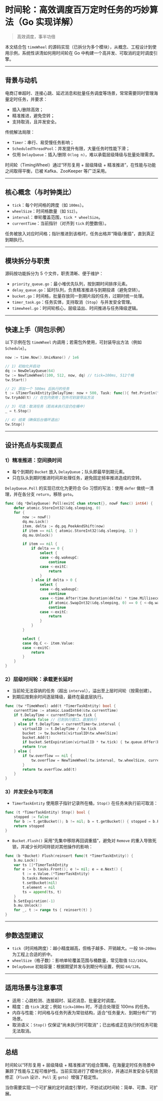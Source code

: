 # 时间轮：高效调度百万定时任务的巧妙算法（Go 实现详解）

> 高效调度，事半功倍

本文结合包 `timeWheel` 的源码实现（已拆分为多个模块），从概念、工程设计到使用示例，系统性讲清如何用时间轮在 Go 中构建一个高并发、可取消的定时调度引擎。

---

## 背景与动机

电商订单超时、连接心跳、延迟消息和批量任务调度等场景，常常需要同时管理海量定时任务，并要求：
- 插入/删除高效；
- 精准推进，避免空转；
- 支持取消，且并发安全。

传统解法局限：
- `Timer`：串行、易受慢任务影响；
- `ScheduledThreadPool`：并发提升有限，大量任务时性能下滑；
- 仅用 `DelayQueue`：插入/删除 `O(log n)`，难以承载层级降级与批量处理需求。

时间轮（TimingWheel）通过“环形复用 + 层级降级 + 精准推进”，在性能与功能之间取得平衡，已被 Kafka、ZooKeeper 等广泛采用。

---

## 核心概念（与时钟类比）

- `tick`：每个时间格的跨度（如 `100ms`）。
- `wheelSize`：时间格数量（如 `512`）。
- `interval`：单轮覆盖范围，`tick * wheelSize`。
- `currentTime`：当前指针（对齐到 `tick` 的整数倍）。

任务被放入对应时间格；指针推进到该格时，任务出格并“降级/重插”，直到真正到期执行。

---

## 模块拆分与职责

源码按功能拆分为 5 个文件，职责清晰、便于维护：
- `priority_queue.go`：最小堆优先队列，按到期时间排序元素。
- `delay_queue.go`：延时队列，负责精准推进与到期投递（避免空转）。
- `bucket.go`：时间格，批量存放同一到期片段的任务，过期时统一处理。
- `timer_task.go`：任务实体，支持取消（`Stop`）与并发安全管理。
- `timewheel.go`：时间轮核心，层级溢出、时间推进与任务降级逻辑。

---

## 快速上手（同包示例）

以下示例在包 `timeWheel` 内调用；若需包外使用，可封装导出方法（例如 `Schedule`）。

```go
now := time.Now().UnixNano() / 1e6

// 1) 初始化并启动
dq := NewDelayQueue(64)
tw := NewTimeWheel(100, 512, now, dq) // tick=100ms, 512个格
tw.Start()

// 2) 添加一个 500ms 后执行的任务
t := &TimerTaskEntity{DelayTime: now + 500, Task: func(){ fmt.Println("run") }}
tw.tryAdd(t) // 在包内使用；包外可封装导出方法

// 3) 可选：取消任务（若尚未执行且仍在桶中）
_ = t.Stop()

// 4) 结束（确保后台循环退出）
tw.Stop()
```

---

## 设计亮点与实现要点

### 1）精准推进：空间换时间

- 每个到期的 `Bucket` 放入 `DelayQueue`；队头即最早到期元素。
- 只在队头到期时推进时间并处理任务，避免固定频率推进造成的空转。

`DelayQueue.Poll` 的实现已优化为更符合 Go 习惯的写法：使用 `defer` 做统一清理，并在各分支 `return`，移除 `goto`。

```go
func (dq *DelayQueue) Poll(exitC chan struct{}, nowF func() int64) {
    defer atomic.StoreInt32(&dq.sleeping, 0)
    for {
        now := nowF()
        dq.mu.Lock()
        item, delta := dq.pq.PeekAndShift(now)
        if item == nil { atomic.StoreInt32(&dq.sleeping, 1) }
        dq.mu.Unlock()

        if item == nil {
            if delta == 0 {
                select {
                case <-dq.wakeupC:
                    continue
                case <-exitC:
                    return
                }
            } else if delta > 0 {
                select {
                case <-dq.wakeupC:
                    continue
                case <-time.After(time.Duration(delta) * time.Millisecond):
                    if atomic.SwapInt32(&dq.sleeping, 0) == 0 { <-dq.wakeupC }
                    continue
                case <-exitC:
                    return
                }
            }
        }

        select {
        case dq.C <- item.Value:
        case <-exitC:
            return
        }
    }
}
```

### 2）层级时间轮：承载更长延时

- 当前轮无法容纳的任务（超出 `interval`），溢出至上层时间轮（按需创建）。
- 到期后按剩余时间逐层降级，最终在最底层执行。

```go
func (tw *TimeWheel) add(t *TimerTaskEntity) bool {
    currentTime := atomic.LoadInt64(&tw.currentTime)
    if t.DelayTime < currentTime+tw.tick {
        return false // 已到执行窗口，直接执行
    } else if t.DelayTime < currentTime+tw.interval {
        virtualID := t.DelayTime / tw.tick
        bucket := tw.buckets[virtualID%tw.wheelSize]
        bucket.Add(t)
        if bucket.SetExpiration(virtualID * tw.tick) { tw.queue.Offer(bucket, bucket.Expiration()) }
        return true
    } else {
        if tw.overflow == nil {
            tw.overflow = NewTimeWheel(tw.interval, tw.wheelSize, currentTime, tw.queue)
        }
        return tw.overflow.add(t)
    }
}
```

### 3）并发安全与可取消

- `TimerTaskEntity` 使用原子指针记录所在桶，`Stop()` 在任务未执行前可取消：

```go
func (t *TimerTaskEntity) Stop() bool {
    stopped := false
    for b := t.getBucket(); b != nil; b = t.getBucket() { stopped = b.Remove(t) }
    return stopped
}
```

- `Bucket.Flush()` 采用“先集中移除再回调重插”，避免对 `Remove` 的重入导致死锁，并减少长时间持锁对其他操作的影响：

```go
func (b *Bucket) Flush(reinsert func(t *TimerTaskEntity)) {
    b.mu.Lock()
    var ts []*TimerTaskEntity
    for e := b.tasks.Front(); e != nil; e = e.Next() {
        t := e.Value.(*TimerTaskEntity)
        b.tasks.Remove(e)
        t.setBucket(nil)
        t.element = nil
        ts = append(ts, t)
    }
    b.SetExpiration(-1)
    b.mu.Unlock()
    for _, t := range ts { reinsert(t) }
}
```

---

## 参数选型建议

- `tick`（时间格跨度）：越小精度越高，但格子越多、开销越大。一般 `50–200ms` 为工程上合适的折中。
- `wheelSize`（格子数）：影响单轮覆盖范围与桶数量，常见取值 `512/1024`。
- `DelayQueue` 初始容量：根据期望并发与到期分布设置，例如 `64/128`。

---

## 适用场景与注意事项

- 适用：心跳检测、连接超时、延迟消息、批量定时调度。
- 精度：由 `tick` 决定；例如 `tick=100ms` 时，不适合处理亚 100ms 的任务。
- 内存与性能：时间格与任务列表为常驻结构，适合“任务量大、到期分布广”的场景。
- 取消语义：`Stop()` 仅保证“尚未执行时可取消”；已出格或正在执行的任务可能无法取消。

---

## 总结

时间轮以“环形复用 + 层级降级 + 精准推进”的组合策略，在海量定时任务场景中兼顾了性能与工程可维护性。当前实现进行了模块化拆分，并通过并发安全与死锁修正（`Flush` 设计、`Poll` 无 `goto`）增强了稳定性。

当你需要实现一个可扩展的定时调度引擎时，不妨试试时间轮：简单、可靠、可扩展。